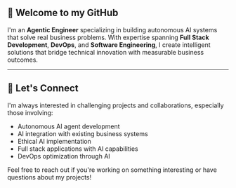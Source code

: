 ## 👋 Welcome to my GitHub

I'm an **Agentic Engineer** specializing in building autonomous AI systems that solve real business problems. With expertise spanning **Full Stack Development**, **DevOps**, and **Software Engineering**, I create intelligent solutions that bridge technical innovation with measurable business outcomes.

---

## 🤝 Let's Connect

I'm always interested in challenging projects and collaborations, especially those involving:

- Autonomous AI agent development
- AI integration with existing business systems
- Ethical AI implementation
- Full stack applications with AI capabilities
- DevOps optimization through AI

Feel free to reach out if you're working on something interesting or have questions about my projects!

